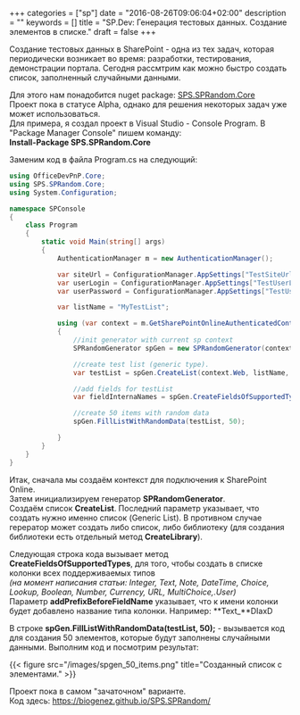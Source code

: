 +++
categories = ["sp"]
date = "2016-08-26T09:06:04+02:00"
description = ""
keywords = []
title = "SP.Dev: Генерация тестовых данных. Создание элементов в списке."
draft = false
+++

Создание тестовых данных в SharePoint - одна из тех задач, которая периодически возникает во время:
разработки, тестирования, демонстрации портала.
Сегодня рассмтрим как можно быстро создать список, заполненный случайными данными.
<!--more-->

Для этого нам понадобится nuget package: [SPS.SPRandom.Core](https://www.nuget.org/packages/SPS.SPRandom.Core/)    
Проект пока в статусе Alpha, однако для решения некоторых задач уже может использоваться.  
Для примера, я создал проект в Visual Studio - Console Program.
В "Package Manager Console" пишем команду:   
**Install-Package SPS.SPRandom.Core** 

Заменим код в файла Program.cs на следующий:

```c#
using OfficeDevPnP.Core;
using SPS.SPRandom.Core;
using System.Configuration;

namespace SPConsole
{
    class Program
    {
        static void Main(string[] args)
        {
            AuthenticationManager m = new AuthenticationManager();

            var siteUrl = ConfigurationManager.AppSettings["TestSiteUrl"];
            var userLogin = ConfigurationManager.AppSettings["TestUserLogin"];
            var userPassword = ConfigurationManager.AppSettings["TestUserPassword"];

            var listName = "MyTestList";

            using (var context = m.GetSharePointOnlineAuthenticatedContextTenant(siteUrl, userLogin, userPassword))
            {
                //init generator with current sp context
                SPRandomGenerator spGen = new SPRandomGenerator(context);

                //create test list (generic type).
                var testList = spGen.CreateList(context.Web, listName, onlyGenericListBaseType: true);

                //add fields for testList 
                var fieldInternaNames = spGen.CreateFieldsOfSupportedTypes(testList, addPrefixBeforeFieldName: true);

                //create 50 items with random data
                spGen.FillListWithRandomData(testList, 50);

            }
        }
    }
}
```

Итак, сначала мы создаём контекст для подключения к SharePoint Online.   
Затем инициализируем генератор **SPRandomGenerator**.  
Создаём список **CreateList**. Последний параметр указывает, что создать нужно именно список (Generic List). В противном случае герератор может создать либо список, либо библиотеку (для создания библиотеки есть отдeльный метод **CreateLibrary**).  

Следующая строка кода вызывает метод **CreateFieldsOfSupportedTypes**, для того, чтобы создать в списке колонки всех поддерживаемых типов  
*(на момент написания статьи: Integer, Text, Note, DateTime, Choice, Lookup, Boolean, Number, Currency, URL, MultiChoice,.User)*  
Параметр **addPrefixBeforeFieldName** указывает, что к имени колонки будет добавлено название типа колонки. Например: **Text_**DIaxD  

В строке **spGen.FillListWithRandomData(testList, 50);** - вызывается код для создания 50 элементов, которые будут заполнены случайными данными. 
Выполним код и посмотрим результат:

{{< figure src="/images/spgen_50_items.png" title="Созданный список с элементами." >}}

Проект пока в самом "зачаточном" варианте.  
Код здесь: https://biogenez.github.io/SPS.SPRandom/






